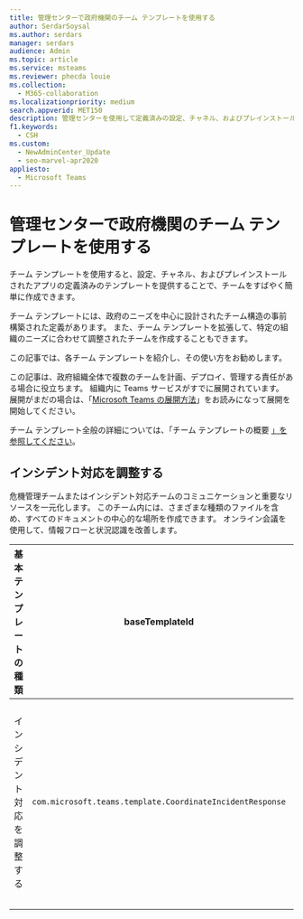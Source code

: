 ```yaml
---
title: 管理センターで政府機関のチーム テンプレートを使用する
author: SerdarSoysal
ms.author: serdars
manager: serdars
audience: Admin
ms.topic: article
ms.service: msteams
ms.reviewer: phecda louie
ms.collection:
  - M365-collaboration
ms.localizationpriority: medium
search.appverid: MET150
description: 管理センターを使用して定義済みの設定、チャネル、およびプレインストールされたアプリを提供することで、チーム テンプレートを使用して政府のニーズに合ったチーム構造を作成する方法について説明します。
f1.keywords:
  - CSH
ms.custom:
  - NewAdminCenter_Update
  - seo-marvel-apr2020
appliesto:
  - Microsoft Teams
---
```


# <a name="use-government-team-templates-in-the-admin-center"></a>管理センターで政府機関のチーム テンプレートを使用する

チーム テンプレートを使用すると、設定、チャネル、およびプレインストールされたアプリの定義済みのテンプレートを提供することで、チームをすばやく簡単に作成できます。

チーム テンプレートには、政府のニーズを中心に設計されたチーム構造の事前構築された定義があります。 また、チーム テンプレートを拡張して、特定の組織のニーズに合わせて調整されたチームを作成することもできます。

この記事では、各チーム テンプレートを紹介し、その使い方をお勧めします。

この記事は、政府組織全体で複数のチームを計画、デプロイ、管理する責任がある場合に役立ちます。 組織内に Teams サービスがすでに展開されています。 展開がまだの場合は、「[Microsoft Teams の展開方法](./deploy-overview.md)」をお読みになって展開を開始してください。

チーム テンプレート全般の詳細については、「チーム テンプレートの概要 [」を参照してください](get-started-with-teams-templates-in-the-admin-console.md)。

## <a name="coordinate-incident-response"></a>インシデント対応を調整する

危機管理チームまたはインシデント対応チームのコミュニケーションと重要なリソースを一元化します。 このチーム内には、さまざまな種類のファイルを含め、すべてのドキュメントの中心的な場所を作成できます。 オンライン会議を使用して、情報フローと状況認識を改善します。

| 基本テンプレートの種類 |baseTemplateId | この基本テンプレートに含まれるプロパティ |
|-------------------|-------|---------------------------------------------------------------------------|
|インシデント対応を調整する|`com.microsoft.teams.template.CoordinateIncidentResponse`|チャネル: <ul><li>全般<li>お知らせ</li><li>物流</li><li>計画</li><li>回復</li><li>緊急</li></ul> アプリ: <ul><li>Wiki</li><li>Excel</li><li>OneNote</li><li>SharePoint</li><li>プランナー</li></ul>|
||||